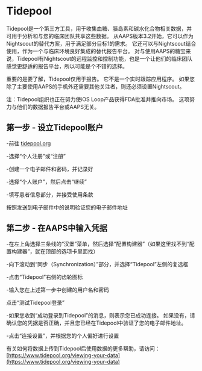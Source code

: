 # Tidepool

Tidepool是一个第三方工具，用于收集血糖、胰岛素和碳水化合物相关数据，并可用于分析和与您的临床团队共享这些数据。 从AAPS版本3.2开始，它可以作为Nightscout的替代方案，用于满足部分目标1的需求。 它还可以与Nightscout结合使用，作为一个与临床环境良好集成的替代报告平台。 对与使用AAPS的糖宝来说，Tidepool有Nightscout的远程监控和控制功能，也是一个让他们的临床团队感觉更舒适的报告平台，所以可能是个不错的选择。

重要的是要了解，Tidepool仅用于报告。 它不是一个实时跟踪应用程序。 如果您除了主要使用AAPS的手机外还需要其他关注者，则还必须设置Nightscout。

注：Tidepool组织也正在努力使iOS Loop产品获得FDA批准并推向市场。 这项努力与他们的数据报告平台或AAPS无关。


## 第一步 - 设立Tidepool账户

-前往 [tidepool.org](https://www.tidepool.org/)

-选择“个人注册”或“注册”

-创建一个电子邮件和密码，并记录好

-选择“个人账户”，然后点击“继续”

-填写患者信息部分，并接受使用条款

按照发送到电子邮件中的说明验证您的电子邮件地址


## 第二步 - 在AAPS中输入凭据

-在左上角选择三条线的“汉堡”菜单，然后选择“配置构建器”（如果这里找不到“配置构建器”，就在顶部的选项卡里面找）

-向下滚动到“同步（Synchronization）”部分，并选择“Tidepool”左侧的复选框

-点击“Tidepool”右侧的齿轮图标

-输入您在上述第一步中创建的用户名和密码

点击“测试Tidepool登录”

-如果您收到“成功登录到Tidepool”的消息，则表示您已成功连接。 如果没有，请确认您的凭据是否正确，并且您已经在Tidepool中验证了您的电子邮件地址。

-点击“连接设置”，并根据您的个人偏好进行设置

有关如何将数据上传到Tidepool后使用数据的更多帮助，请访问：[https://www.tidepool.org/viewing-your-data](https://www.tidepool.org/viewing-your-data) 
